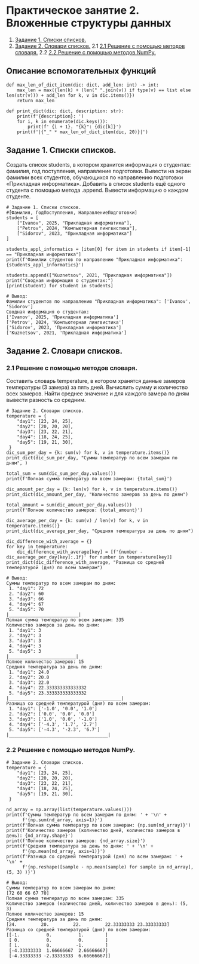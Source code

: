 # Практическое занятие 2. Вложенные структуры данных
1. [Задание 1. Списки списков.](#задание-1-списки-списков)
2. [Задание 2. Словари списков.](#задание-2-словари-списков)
    2.1 [2.1 Решение с помощью методов словаря.](#21-решение-с-помощью-методов-словаря)
    2.2 [2.2 Решение с помощью методов NumPy.](#22-решение-с-помощью-методов-numpy)

## Описание вспомогательных функций
```
def max_len_of_dict_item(dic: dict, add_len: int) -> int:
    max_len = max({len(k) + (len(" ".join(v)) if type(v) == list else len(str(v))) + add_len for k, v in dic.items()})
    return max_len

def print_dict(dic: dict, description: str):
    print(f'{description}: ')
    for i, k in enumerate(dic.keys()):
        print(f' {i + 1}. "{k}": {dic[k]}')
    print(f'|{"_" * max_len_of_dict_item(dic, 20)}|')   
```
## Задание 1. Списки списков.
Создать список students, в котором хранится информация о студентах: фамилия, год поступления, направление подготовки. Вывести на экран фамилии всех студентов, обучающихся по направлению подготовки «Прикладная информатика». Добавить в список students ещё одного студента с помощью метода .append. Вывести информацию о каждом студенте.
```
# Задание 1. Списки списков.
#[Фамилия, ГодПоступления, НаправлениеПодготовки]
students = [
    ["Ivanov", 2025, "Прикладная информатика"],
    ["Petrov", 2024, "Компьютерная лингвистика"],
    ["Sidorov", 2023, "Прикладная информатика"]
]

students_appl_informatics = [item[0] for item in students if item[-1] == "Прикладная информатика"]
print(f'Фамилии студентов по направлению "Прикладная информатика": {students_appl_informatics}')

students.append(["Kuznetsov", 2021, "Прикладная информатика"])
print("Сводная информация о студентах:")
[print(student) for student in students]

# Вывод:
Фамилии студентов по направлению "Прикладная информатика": ['Ivanov', 'Sidorov']
Сводная информация о студентах:
['Ivanov', 2025, 'Прикладная информатика']
['Petrov', 2024, 'Компьютерная лингвистика']
['Sidorov', 2023, 'Прикладная информатика']
['Kuznetsov', 2021, 'Прикладная информатика']
```
## Задание 2. Словари списков.
### 2.1 Решение с помощью методов словаря.
Составить словарь temperature, в котором хранятся данные замеров температуры (3 замера) за пять дней. Вычислить сумму и количество всех замеров. Найти среднее значение и для каждого замера по дням  вывести разность со средним. 
```
# Задание 2. Словари списков.
temperature = {
    "day1": [23, 24, 25],
    "day2": [20, 20, 20],
    "day3": [23, 22, 21],
    "day4": [18, 24, 25],
    "day5": [19, 21, 30],
 }
dic_sum_per_day = {k: sum(v) for k, v in temperature.items()}
print_dict(dic_sum_per_day, "Суммы температур по всем замерам по дням", )

total_sum = sum(dic_sum_per_day.values())
print(f'Полная сумма температур по всем замерам: {total_sum}')

dic_amount_per_day = {k: len(v) for k, v in temperature.items()}
print_dict(dic_amount_per_day, "Количество замеров за день по дням")

total_amount = sum(dic_amount_per_day.values())
print(f'Полное количество замеров: {total_amount}')

dic_average_per_day = {k: sum(v) / len(v) for k, v in temperature.items()}
print_dict(dic_average_per_day, "Средняя температура за день по дням")

dic_difference_with_average = {}
for key in temperature:
    dic_difference_with_average[key] = [f'{number - dic_average_per_day[key]:.1f}' for number in temperature[key]]
print_dict(dic_difference_with_average, "Разница со средней температурой (дня) по всем замерам")

# Вывод:
Суммы температур по всем замерам по дням: 
 1. "day1": 72
 2. "day2": 60
 3. "day3": 66
 4. "day4": 67
 5. "day5": 70
|__________________________|
Полная сумма температур по всем замерам: 335
Количество замеров за день по дням: 
 1. "day1": 3
 2. "day2": 3
 3. "day3": 3
 4. "day4": 3
 5. "day5": 3
|_________________________|
Полное количество замеров: 15
Средняя температура за день по дням: 
 1. "day1": 24.0
 2. "day2": 20.0
 3. "day3": 22.0
 4. "day4": 22.333333333333332
 5. "day5": 23.333333333333332
|__________________________________________|
Разница со средней температурой (дня) по всем замерам: 
 1. "day1": ['-1.0', '0.0', '1.0']
 2. "day2": ['0.0', '0.0', '0.0']
 3. "day3": ['1.0', '0.0', '-1.0']
 4. "day4": ['-4.3', '1.7', '2.7']
 5. "day5": ['-4.3', '-2.3', '6.7']
|_____________________________________|
```
### 2.2 Решение с помощью методов NumPy.
```
# Задание 2. Словари списков.
temperature = {
    "day1": [23, 24, 25],
    "day2": [20, 20, 20],
    "day3": [23, 22, 21],
    "day4": [18, 24, 25],
    "day5": [19, 21, 30],
 }

nd_array = np.array(list(temperature.values()))
print(f'Суммы температур по всем замерам по дням: ' + '\n' +
      f'{np.sum(nd_array, axis=1)}')
print(f'Полная сумма температур по всем замерам: {np.sum(nd_array)}')
print(f'Количество замеров (количество дней, количество замеров в день): {nd_array.shape}')
print(f'Полное количество замеров: {nd_array.size}')
print(f'Средняя температура за день по дням: ' + '\n' +
      f'{np.mean(nd_array, axis=1)}')
print(f'Разница со средней температурой (дня) по всем замерам: ' + '\n' +
      f'{np.reshape([sample - np.mean(sample) for sample in nd_array], (5, 3) )}')

# Вывод:
Суммы температур по всем замерам по дням: 
[72 60 66 67 70]
Полная сумма температур по всем замерам: 335
Количество замеров (количество дней, количество замеров в день): (5, 3)
Полное количество замеров: 15
Средняя температура за день по дням: 
[24.         20.         22.         22.33333333 23.33333333]
Разница со средней температурой (дня) по всем замерам: 
[[-1.          0.          1.        ]
 [ 0.          0.          0.        ]
 [ 1.          0.         -1.        ]
 [-4.33333333  1.66666667  2.66666667]
 [-4.33333333 -2.33333333  6.66666667]]
 ```
